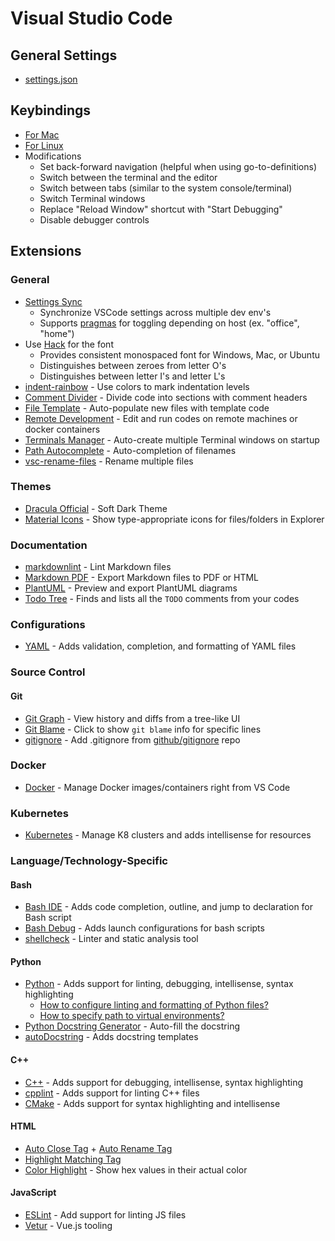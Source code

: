 # Visual Studio Code

## General Settings

* [settings.json](./settings.json)

## Keybindings

* [For Mac](./keybindings.mac.json)
* [For Linux](./keybindings.linux.json)
* Modifications
    * Set back-forward navigation (helpful when using go-to-definitions)
    * Switch between the terminal and the editor
    * Switch between tabs (similar to the system console/terminal)
    * Switch Terminal windows
    * Replace "Reload Window" shortcut with "Start Debugging"
    * Disable debugger controls

## Extensions

### General

* [Settings Sync](https://marketplace.visualstudio.com/items?itemName=Shan.code-settings-sync)
    * Synchronize VSCode settings across multiple dev env's
    * Supports [pragmas](https://github.com/shanalikhan/code-settings-sync/wiki/Sync-Pragmas) for toggling depending on host (ex. "office", "home")
* Use [Hack](https://github.com/source-foundry/Hack) for the font
    * Provides consistent monospaced font for Windows, Mac, or Ubuntu
    * Distinguishes between zeroes from letter O's
    * Distinguishes between letter I's and letter L's
* [indent-rainbow](https://marketplace.visualstudio.com/items?itemName=oderwat.indent-rainbow) - Use colors to mark indentation levels
* [Comment Divider](https://marketplace.visualstudio.com/items?itemName=stackbreak.comment-divider) - Divide code into sections with comment headers
* [File Template](https://marketplace.visualstudio.com/items?itemName=RalfZhang.filetemplate) - Auto-populate new files with template code
* [Remote Development](https://marketplace.visualstudio.com/items?itemName=ms-vscode-remote.vscode-remote-extensionpack) - Edit and run codes on remote machines or docker containers
* [Terminals Manager](https://marketplace.visualstudio.com/items?itemName=fabiospampinato.vscode-terminals) - Auto-create multiple Terminal windows on startup
* [Path Autocomplete](https://marketplace.visualstudio.com/items?itemName=ionutvmi.path-autocomplete) - Auto-completion of filenames
* [vsc-rename-files](https://marketplace.visualstudio.com/items?itemName=alfnielsen.vsc-rename-files) - Rename multiple files

### Themes

* [Dracula Official](https://marketplace.visualstudio.com/items?itemName=dracula-theme.theme-dracula) - Soft Dark Theme
* [Material Icons](https://marketplace.visualstudio.com/items?itemName=PKief.material-icon-theme) - Show type-appropriate icons for files/folders in Explorer

### Documentation

* [markdownlint](https://marketplace.visualstudio.com/items?itemName=DavidAnson.vscode-markdownlint) - Lint Markdown files
* [Markdown PDF](https://marketplace.visualstudio.com/items?itemName=yzane.markdown-pdf) - Export Markdown files to PDF or HTML
* [PlantUML](https://marketplace.visualstudio.com/items?itemName=jebbs.plantuml) - Preview  and export PlantUML diagrams
* [Todo Tree](https://marketplace.visualstudio.com/items?itemName=Gruntfuggly.todo-tree) - Finds and lists all the `TODO` comments from your codes

### Configurations

* [YAML](https://marketplace.visualstudio.com/items?itemName=redhat.vscode-yaml) - Adds validation, completion, and formatting of YAML files

### Source Control

#### Git

* [Git Graph](https://marketplace.visualstudio.com/items?itemName=mhutchie.git-graph) - View history and diffs from a tree-like UI
* [Git Blame](https://marketplace.visualstudio.com/items?itemName=waderyan.gitblame) - Click to show `git blame` info for specific lines
* [gitignore](https://marketplace.visualstudio.com/items?itemName=codezombiech.gitignore) - Add .gitignore from [github/gitignore](https://github.com/github/gitignore) repo

### Docker

* [Docker](https://marketplace.visualstudio.com/items?itemName=PeterJausovec.vscode-docker) - Manage Docker images/containers right from VS Code

### Kubernetes

* [Kubernetes](https://marketplace.visualstudio.com/items?itemName=ms-kubernetes-tools.vscode-kubernetes-tools) - Manage K8 clusters and adds intellisense for resources

### Language/Technology-Specific

#### Bash

* [Bash IDE](https://marketplace.visualstudio.com/items?itemName=mads-hartmann.bash-ide-vscode) - Adds code completion, outline, and jump to declaration for Bash script
* [Bash Debug](https://marketplace.visualstudio.com/items?itemName=rogalmic.bash-debug) - Adds launch configurations for bash scripts
* [shellcheck](https://marketplace.visualstudio.com/items?itemName=timonwong.shellcheck) - Linter and static analysis tool

#### Python

* [Python](https://marketplace.visualstudio.com/items?itemName=ms-python.python) - Adds support for linting, debugging, intellisense, syntax highlighting
    * [How to configure linting and formatting of Python files?](https://code.visualstudio.com/docs/python/linting)
    * [How to specify path to virtual environments?](https://code.visualstudio.com/docs/python/environments#_where-the-extension-looks-for-environments)
* [Python Docstring Generator](https://marketplace.visualstudio.com/items?itemName=njpwerner.autodocstring) - Auto-fill the docstring
* [autoDocstring](https://marketplace.visualstudio.com/items?itemName=njpwerner.autodocstring) - Adds docstring templates

#### C++

* [C++](https://marketplace.visualstudio.com/items?itemName=ms-vscode.cpptools) - Adds support for debugging, intellisense, syntax highlighting
* [cpplint](https://marketplace.visualstudio.com/items?itemName=mine.cpplint) - Adds support for linting C++ files
* [CMake](https://marketplace.visualstudio.com/items?itemName=twxs.cmake) - Adds support for syntax highlighting and intellisense

#### HTML

* [Auto Close Tag](https://marketplace.visualstudio.com/items?itemName=formulahendry.auto-close-tag) + [Auto Rename Tag](https://marketplace.visualstudio.com/items?itemName=formulahendry.auto-rename-tag)
* [Highlight Matching Tag](https://marketplace.visualstudio.com/items?itemName=vincaslt.highlight-matching-tag)
* [Color Highlight](https://marketplace.visualstudio.com/items?itemName=naumovs.color-highlight) - Show hex values in their actual color

#### JavaScript

* [ESLint](https://marketplace.visualstudio.com/items?itemName=dbaeumer.vscode-eslint) - Add support for linting JS files
* [Vetur](https://marketplace.visualstudio.com/items?itemName=octref.vetur) - Vue.js tooling
